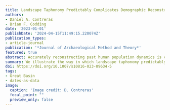 ```yaml
---
title: Landscape Taphonomy Predictably Complicates Demographic Reconstruction
authors:
- Daniel A. Contreras
- Brian F. Codding
date: '2023-01-01'
publishDate: '2024-04-15T11:49:15.220074Z'
publication_types:
- article-journal
publication: '*Journal of Archaeological Method and Theory*'
featured: true
abstract: Accurately reconstructing past human population dynamics is critical for explaining major patterns in the human past. Demand for demographic proxies has driven hopeful interest in the “dates-as-data” approach, which models past demography by assuming a relationship between population size, the production of dateable material, and the corpus of radiocarbon dates produced by archaeological research. However, several biases can affect assemblages of dates, complicating inferences about population size. One serious but potentially addressable issue centers on landscape taphonomy — the ways in which geologic processes structure the preservation and recovery of archaeological sites and/or materials at landscape scales. Here, we explore the influence of landscape taphonomy on demographic proxies. More specifically, we evaluate how well demographic proxies may be corrected for taphonomic effects with either a common generalized approach or an empirically based tailored approach. We demonstrate that frequency distributions of landforms of varying ages can be used to develop local corrections that are more accurate than either global corrections or uncorrected estimates. Using generalized scenarios and a simulated case study based on empirical data on landform ages from the Coso Basin in the western Great Basin region, we illustrate the way in which landscape taphonomy predictably complicates “dates-as-data” approaches, propose and demonstrate a new method of empirically based correction, and explore the interpretive ramifications of ignoring or correcting for taphonomic bias.
summary: We illustrate the way in which landscape taphonomy predictably complicates “dates-as-data” approaches, propose and demonstrate a new method of empirically based correction, and explore the interpretive ramifications of ignoring or correcting for taphonomic bias.
doi: https://doi.org/10.1007/s10816-023-09634-5
tags: 
- Great Basin
- dates-as-data
image:
  caption: 'Image credit: D. Contreras'
  focal_point: ""
  preview_only: false
---
```

